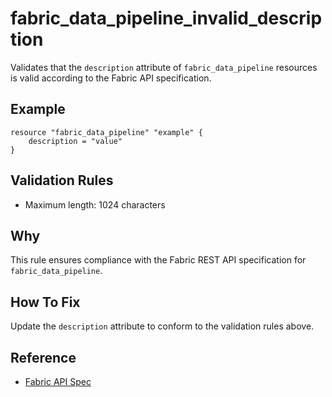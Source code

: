 # fabric_data_pipeline_invalid_description

Validates that the `description` attribute of `fabric_data_pipeline` resources is valid according to the Fabric API specification.

## Example

```hcl
resource "fabric_data_pipeline" "example" {
    description = "value"
}
```

## Validation Rules

- Maximum length: 1024 characters


## Why

This rule ensures compliance with the Fabric REST API specification for `fabric_data_pipeline`.

## How To Fix

Update the `description` attribute to conform to the validation rules above.

## Reference

- [Fabric API Spec](https://github.com/microsoft/fabric-rest-api-specs/tree/main/dataPipeline/definitions.json)
